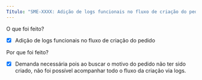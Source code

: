 ```yaml
---
Título: "SME-XXXX: Adição de logs funcionais no fluxo de criação do pedido"
---
```

O que foi feito?
- [x] Adição de logs funcionais no fluxo de criação do pedido

Por que foi feito?
- [x] Demanda necessária pois ao buscar o motivo do pedido não ter sido criado, não foi possível acompanhar todo o fluxo da criação via logs.
